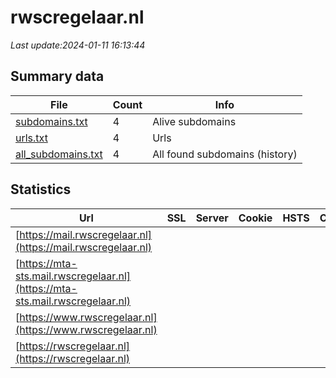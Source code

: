 # rwscregelaar.nl
*Last update:2024-01-11 16:13:44*
## Summary data
| File       | Count | Info |
|------------|-------|------|
|[subdomains.txt](/data/rwscregelaar/subdomains.txt)|4|Alive subdomains|
|[urls.txt](/data/rwscregelaar/urls.txt)|4|Urls|
|[all_subdomains.txt](/data/rwscregelaar/all_subdomains.txt)|4|All found subdomains (history)|
## Statistics
| Url | SSL | Server | Cookie | HSTS | CSP | XFO | XXP | RP | Tech |
|------------|-------|------|------|------|------|------|------|------|------|
|[https://mail.rwscregelaar.nl](https://mail.rwscregelaar.nl)| | | | | | | |:white_check_mark: | |Apache HTTP Server:2...| |
|[https://mta-sts.mail.rwscregelaar.nl](https://mta-sts.mail.rwscregelaar.nl)| | | | | | | |:white_check_mark: | |Apache HTTP Server:2...| |
|[https://www.rwscregelaar.nl](https://www.rwscregelaar.nl)| | | | | | | |:white_check_mark: | |Apache HTTP Server:2...| |
|[https://rwscregelaar.nl](https://rwscregelaar.nl)| | | | | | | |:white_check_mark: | |Apache HTTP Server:2...| |